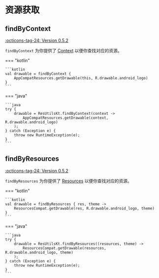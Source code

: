 # 资源获取

## findByContext

[:octicons-tag-24: Version 0.5.2](https://sakurajimamaii.github.io/AVE-DOC/version/tools/#052)

`findByContext` 为你提供了 [Context](https://developer.android.com/reference/android/content/Context) 以便你查找对应的资源。

=== "kotlin"

    ```kotlin
    val drawable = findByContext {
        AppCompatResources.getDrawable(this, R.drawable.android_logo)
    }
    ```

=== "java"

    ```java
    try {
        drawable = ResUtilsKt.findByContext(context ->
            AppCompatResources.getDrawable(context, R.drawable.android_logo)
        );
    } catch (Exception e) {
        throw new RuntimeException(e);
    }
    ```

## findByResources

[:octicons-tag-24: Version 0.5.2](https://sakurajimamaii.github.io/AVE-DOC/version/tools/#052)

`findByResources` 为你提供了 [Resources](https://developer.android.com/reference/android/content/res/Resources) 以便你查找对应的资源。

=== "kotlin"

    ```kotlin
    val drawable = findByResources { res, theme ->
        ResourcesCompat.getDrawable(res, R.drawable.android_logo, theme)
    }
    ```

=== "java"

    ```java
    try {
        drawable = ResUtilsKt.findByResources((resources, theme) ->
            ResourcesCompat.getDrawable(resources, R.drawable.android_logo, theme)
        );
    } catch (Exception e) {
        throw new RuntimeException(e);
    }
    ```
